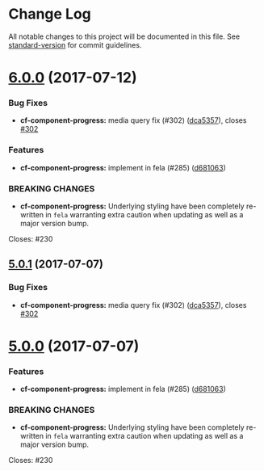 # Change Log

All notable changes to this project will be documented in this file.
See [standard-version](https://github.com/conventional-changelog/standard-version) for commit guidelines.

<a name="6.0.0"></a>
# [6.0.0](https://github.com/sejoker/cf-ui/compare/cf-component-progress@4.2.1...cf-component-progress@6.0.0) (2017-07-12)


### Bug Fixes

* **cf-component-progress:** media query fix (#302) ([dca5357](https://github.com/sejoker/cf-ui/commit/dca5357)), closes [#302](https://github.com/sejoker/cf-ui/issues/302)


### Features

* **cf-component-progress:** implement in fela (#285) ([d681063](https://github.com/sejoker/cf-ui/commit/d681063))


### BREAKING CHANGES

* **cf-component-progress:** Underlying styling have been completely re-written in
`fela` warranting extra caution when updating as well as a major version
bump.

Closes: #230




<a name="5.0.1"></a>
## [5.0.1](https://github.com/koddsson/cf-ui/compare/cf-component-progress@5.0.0...cf-component-progress@5.0.1) (2017-07-07)


### Bug Fixes

* **cf-component-progress:** media query fix (#302) ([dca5357](https://github.com/koddsson/cf-ui/commit/dca5357)), closes [#302](https://github.com/koddsson/cf-ui/issues/302)




<a name="5.0.0"></a>
# [5.0.0](https://github.com/koddsson/cf-ui/compare/cf-component-progress@4.2.1...cf-component-progress@5.0.0) (2017-07-07)


### Features

* **cf-component-progress:** implement in fela (#285) ([d681063](https://github.com/koddsson/cf-ui/commit/d681063))


### BREAKING CHANGES

* **cf-component-progress:** Underlying styling have been completely re-written in
`fela` warranting extra caution when updating as well as a major version
bump.

Closes: #230
